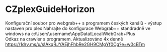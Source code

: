 # CZplexGuideHorizon
Konfigurační soubor pro webgrab++ s programem českých kanálů  - výstup nastaven pro plex
Nahrajte do konfigurace Webgrab++ standradně ve windows na c:\Users\username\AppData\Local\WebGrab+Plus\
Odkaz na crawler s programem. Aktualizováno 4x denně
https://1drv.ms/u/s!AkqRJYAEjhFhbRe2GH9CMgYf0Cg?e=w0cBTm
